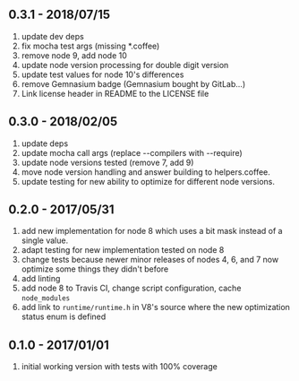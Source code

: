 ## 0.3.1 - 2018/07/15

1. update dev deps
2. fix mocha test args (missing *.coffee)
3. remove node 9, add node 10
4. update node version processing for double digit version
5. update test values for node 10's differences
6. remove Gemnasium badge (Gemnasium bought by GitLab...)
7. Link license header in README to the LICENSE file

## 0.3.0 - 2018/02/05

1. update deps
2. update mocha call args (replace --compilers with --require)
3. update node versions tested (remove 7, add 9)
4. move node version handling and answer building to helpers.coffee.
5. update testing for new ability to optimize for different node versions.


## 0.2.0 - 2017/05/31

1. add new implementation for node 8 which uses a bit mask instead of a single value.
2. adapt testing for new implementation tested on node 8
3. change tests because newer minor releases of nodes 4, 6, and 7 now optimize some things they didn't before
4. add linting
5. add node 8 to Travis CI, change script configuration, cache `node_modules`
6. add link to `runtime/runtime.h` in V8's source where the new optimization status enum is defined


## 0.1.0 - 2017/01/01

1. initial working version with tests with 100% coverage
